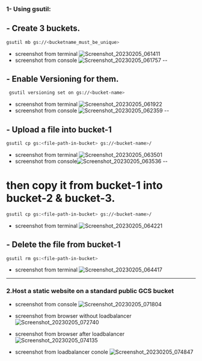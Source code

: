 ### 1- Using gsutil: 
## - Create 3 buckets. 
```bash
gsutil mb gs://<bucketname_must_be_unique>
```
- screenshot from terminal ![Screenshot_20230205_061411](https://user-images.githubusercontent.com/116673091/216831078-4bea949f-33e0-43bc-9a32-13d7ba2bc4d7.png)
- screenshot from console ![Screenshot_20230205_061757](https://user-images.githubusercontent.com/116673091/216831106-83528d99-4417-4056-a750-03d7bfc9ae07.png)
--
## - Enable Versioning for them.
```bash 
 gsutil versioning set on gs://<bucket-name>
 ```
- screenshot from terminal  ![Screenshot_20230205_061922](https://user-images.githubusercontent.com/116673091/216831275-b9b1afbe-98ca-46d5-b746-427f2b3ac5c4.png)
- screenshot from console ![Screenshot_20230205_062359](https://user-images.githubusercontent.com/116673091/216831432-1751b83b-250b-45ff-b7ee-6227b51a87f4.png)
--
## - Upload a file into bucket-1 
```bash
gsutil cp gs:<file-path-in-bucket> gs://<bucket-name>/
```
- screenshot from terminal ![Screenshot_20230205_063501](https://user-images.githubusercontent.com/116673091/216831947-0af39da6-f03c-48b5-a3a7-131c242c64ce.png)
- screenshot from console![Screenshot_20230205_063536](https://user-images.githubusercontent.com/116673091/216832007-ccd7bc21-77e7-4824-9f10-572f5b748228.png)
--
# then copy it from bucket-1 into bucket-2 & bucket-3.
```bash 
gsutil cp gs:<file-path-in-bucket> gs://<bucket-name>/
```
- screenshot from terminal  ![Screenshot_20230205_064221](https://user-images.githubusercontent.com/116673091/216832320-0bf36c78-af5b-47b3-a324-e0a0659aa5f8.png)
## - Delete the file from bucket-1
```bash 
gsutil rm gs:<file-path-in-bucket>
```
- screenshot from terminal  ![Screenshot_20230205_064417](https://user-images.githubusercontent.com/116673091/216832408-a98813ae-a1f1-4cd0-b652-58db4b30a7db.png)
---
### 2.Host a static website on a standard public GCS bucket 
- screenshot from console  ![Screenshot_20230205_071804](https://user-images.githubusercontent.com/116673091/216834122-d6b65216-34b6-4e9f-b9aa-92340f88add2.png)


- screenshot from browser without loadbalancer ![Screenshot_20230205_072740](https://user-images.githubusercontent.com/116673091/216836190-c2359708-01fa-46e8-ab8f-13fc857a8c54.png)


- screenshot from browser after loadbalancer ![Screenshot_20230205_074135](https://user-images.githubusercontent.com/116673091/216836208-2215712c-e5c7-4a12-a446-b656758e275d.png)


- screenshot from loadbalancer conole ![Screenshot_20230205_074847](https://user-images.githubusercontent.com/116673091/216836228-298b76ef-accc-4ede-b09c-443ae3ee73f9.png)


